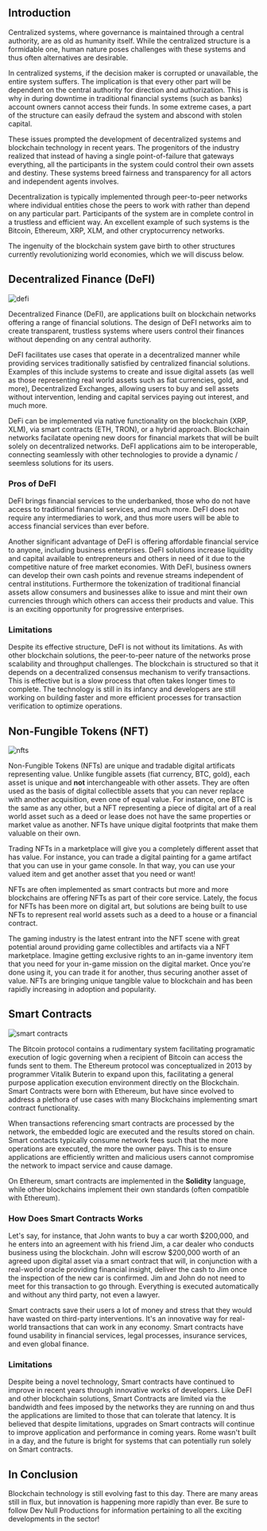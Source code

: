 ## Introduction

Centralized systems, where governance is maintained through a central authority, are as old as humanity itself. While the centralized structure is a formidable one, human nature poses challenges with these systems and thus often alternatives are desirable.

In centralized systems, if the decision maker is corrupted or unavailable, the entire system suffers. The implication is that every other part will be dependent on the central authority for direction and authorization. This is why in during downtime in traditional financial systems (such as banks) account owners cannot access their funds. In some extreme cases, a part of the structure can easily defraud the system and abscond with stolen capital.

These issues prompted the development of decentralized systems and blockchain technology in recent years. The progenitors of the industry realized that instead of having a single point-of-failure that gateways everything, all the participants in the system could control their own assets and destiny. These systems breed fairness and transparency for all actors and independent agents involves.

Decentralization is typically implemented through peer-to-peer networks where individual entities chose the peers to work with rather than depend on any particular part. Participants of the system are in complete control in a trustless and efficient way. An excellent example of such systems is the Bitcoin, Ethereum, XRP, XLM, and other cryptocurrency networks.

The ingenuity of the blockchain system gave birth to other structures currently revolutionizing world economies, which we will discuss below.

## Decentralized Finance (DeFI)

![defi](@/assets/posts/beyond-the-hype-defi-nfts-smart-contracts/defi.png)

Decentralized Finance (DeFI), are applications built on blockchain networks offering a range of financial solutions. The design of DeFI networks aim to create transparent, trustless systems where users control their finances without depending on any central authority.

DeFI facilitates use cases that operate in a decentralized manner while providing services traditionally satisfied by centralized financial solutions. Examples of this include systems to create and issue digital assets (as well as those representing real world assets such as fiat currencies, gold, and more), Decentralized Exchanges, allowing users to buy and sell assets without intervention, lending and capital services paying out interest, and much more.

DeFi can be implemented via native functionality on the blockchain (XRP, XLM), via smart contracts (ETH, TRON), or a hybrid approach. Blockchain networks facilatate opening new doors for financial markets that will be built solely on decentralized networks. DeFI applications aim to be interoperable, connecting seamlessly with other technologies to provide a dynamic / seemless solutions for its users.

### Pros of DeFI

DeFI brings financial services to the underbanked, those who do not have access to traditional financial services, and much more. DeFI does not require any intermediaries to work, and thus more users will be able to access financial services than ever before.

Another significant advantage of DeFI is offering affordable financial service to anyone, including business enterprises. DeFI solutions increase liquidity and capital available to entrepreneurs and others in need of it due to the competitive nature of free market economies. With DeFI, business owners can develop their own cash points and revenue streams independent of central institutions. Furthermore the tokenization of traditional financial assets allow consumers and businesses alike to issue and mint their own currencies through which others can access their products and value. This is an exciting opportunity for progressive enterprises.

### Limitations

Despite its effective structure, DeFI is not without its limitations. As with other blockchain solutions, the peer-to-peer nature of the networks prose scalability and throughput challenges. The blockchain is structured so that it depends on a decentralized consensus mechanism to verify transactions. This is effective but is a slow process that often takes longer times to complete. The technology is still in its infancy and developers are still working on building faster and more efficient processes for transaction verification to optimize operations.

## Non-Fungible Tokens (NFT)

![nfts](@/assets/posts/beyond-the-hype-defi-nfts-smart-contracts/nfts.jpg)

Non-Fungible Tokens (NFTs) are unique and tradable digital artificats representing value. Unlike fungible assets (fiat currency, BTC, gold), each asset is unique and **not** interchangeable with other assets. They are often used as the basis of digital collectible assets that you can never replace with another acquisition, even one of equal value. For instance, one BTC is the same as any other, but a NFT representing a piece of digital art of a real world asset such as a deed or lease does not have the same properties or market value as another. NFTs have unique digital footprints that make them valuable on their own.

Trading NFTs in a marketplace will give you a completely different asset that has value. For instance, you can trade a digital painting for a game artifact that you can use in your game console. In that way, you can use your valued item and get another asset that you need or want!

NFTs are often implemented as smart contracts but more and more blockchains are offering NFTs as part of their core service. Lately, the focus for NFTs has been more on digital art, but solutions are being built to use NFTs to represent real world assets such as a deed to a house or a financial contract.

The gaming industry is the latest entrant into the NFT scene with great potential around providing game collectibles and artifacts via a NFT marketplace. Imagine getting exclusive rights to an in-game inventory item that you need for your in-game mission on the digital market. Once you're done using it, you can trade it for another, thus securing another asset of value. NFTs are bringing unique tangible value to blockchain and has been rapidly increasing in adoption and popularity.

## Smart Contracts

![smart contracts](@/assets/posts/beyond-the-hype-defi-nfts-smart-contracts/smart-contracts.png)

The Bitcoin protocol contains a rudimentary system facilitating programatic execution of logic governing when a recipient of Bitcoin can access the funds sent to them. The Ethereum protocol was conceptualized in 2013 by programmer Vitalik Buterin to expand upon this, facilitating a general purpose application execution environment directly on the Blockchain. Smart Contracts were born with Ethereum, but have since evolved to address a plethora of use cases with many Blockchains implementing smart contract functionality.

When transactions referencing smart contracts are processed by the network, the embedded logic are executed and the results stored on chain. Smart contacts typically consume network fees such that the more operations are executed, the more the owner pays. This is to ensure applications are efficiently written and malicious users cannot compromise the network to impact service and cause damage.

On Ethereum, smart contracts are implemented in the **Solidity** language, while other blockchains implement their own standards (often compatible with Ethereum).

### How Does Smart Contracts Works

Let's say, for instance, that John wants to buy a car worth $200,000, and he enters into an agreement with his friend Jim, a car dealer who conducts business using the blockchain. John will escrow $200,000 worth of an agreed upon digital asset via a smart contract that will, in conjunction with a real-world oracle providing financial insight, deliver the cash to Jim once the inspection of the new car is confirmed. Jim and John do not need to meet for this transaction to go through. Everything is executed automatically and without any third party, not even a lawyer.

Smart contracts save their users a lot of money and stress that they would have wasted on third-party interventions. It's an innovative way for real-world transactions that can work in any economy. Smart contracts have found usability in financial services, legal processes, insurance services, and even global finance.

### Limitations

Despite being a novel technology, Smart contracts have continued to improve in recent years through innovative works of developers. Like DeFI and other blockchain solutions, Smart Contracts are limited via the bandwidth and fees imposed by the networks they are running on and thus the applications are limited to those that can tolerate that latency. It is believed that despite limitations, upgrades on Smart contracts will continue to improve application and performance in coming years. Rome wasn't built in a day, and the future is bright for systems that can potentially run solely on Smart contracts.

## In Conclusion

Blockchain technology is still evolving fast to this day. There are many areas still in flux, but innovation is happening more rapidly than ever. Be sure to follow Dev Null Productions for information pertaining to all the exciting developments in the sector!

